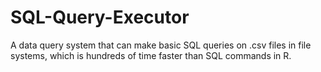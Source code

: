 # SQL-Query-Executor
A data query system that can make basic SQL queries on .csv files in file systems, which is hundreds of time faster than SQL commands in R.
